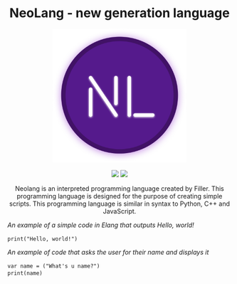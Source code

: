 <h1 align="center">NeoLang - new generation language</h1>
<p align="center"><img src="neolang.png" alt="logo" width="300px"></p>
<div align="center">
<img src="https://img.shields.io/static/v1?label=version&message=1.0.0&color=green?style=plastic&logo=appveyor">
<img src="https://img.shields.io/static/v1?label=path&message=2025.30.07B&color=green?style=plastic&logo=appveyor">
</div>
<p align="center">Neolang is an interpreted programming language created by Filler. This programming language is designed for the purpose of creating simple scripts. This programming language is similar in syntax to Python, C++ and JavaScript.</p>

*An example of a simple code in Elang that outputs Hello, world!*

```shell
print("Hello, world!")
```

*An example of code that asks the user for their name and displays it*
```shell
var name = ("What's u name?")
print(name)
```
